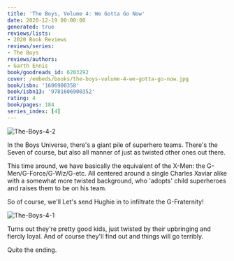 ```yaml
---
title: 'The Boys, Volume 4: We Gotta Go Now'
date: 2020-12-19 00:00:00
generated: true
reviews/lists:
- 2020 Book Reviews
reviews/series:
- The Boys
reviews/authors:
- Garth Ennis
book/goodreads_id: 6203292
cover: /embeds/books/the-boys-volume-4-we-gotta-go-now.jpg
book/isbn: '1606900358'
book/isbn13: '9781606900352'
rating: 4
book/pages: 184
series_index: [4]
---
```

![The-Boys-4-2](/embeds/books/attachments/the-boys-4-2.jpg)  

In the Boys Universe, there's a giant pile of superhero teams. There's the Seven of course, but also all manner of just as twisted other ones out there.  

<!--more-->

This time around, we have basically the equivalent of the X-Men: the G-Men/G-Force/G-Wiz/G-etc. All centered around a single Charles Xaviar alike with a somewhat more twisted background, who 'adopts' child superheroes and raises them to be on his team.  

So of course, we'll Let's send Hughie in to infiltrate the G-Fraternity!  

![The-Boys-4-1](/embeds/books/attachments/the-boys-4-1.jpg)  

Turns out they're pretty good kids, just twisted by their upbringing and fiercly loyal. And of course they'll find out and things will go terribly.  

Quite the ending.